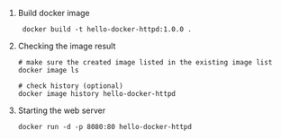 1. Build docker image

    ```
     docker build -t hello-docker-httpd:1.0.0 .
    ```
2. Checking the image result 

    ```
    # make sure the created image listed in the existing image list
    docker image ls

    # check history (optional)
    docker image history hello-docker-httpd
    ```

3. Starting the web server

    ```
    docker run -d -p 8080:80 hello-docker-httpd
    ```